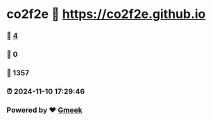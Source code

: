 # co2f2e :link: https://co2f2e.github.io 
### :page_facing_up: [4](https://co2f2e.github.io/tag.html) 
### :speech_balloon: 0 
### :hibiscus: 1357 
### :alarm_clock: 2024-11-10 17:29:46 
### Powered by :heart: [Gmeek](https://github.com/Meekdai/Gmeek)

